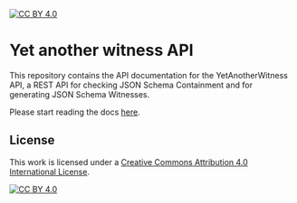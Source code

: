[![CC BY 4.0][cc-by-shield]][cc-by]

# Yet another witness API
This repository contains the API documentation for the YetAnotherWitness API, a REST API for checking JSON Schema Containment and for generating JSON Schema Witnesses.

Please start reading the docs [here](YET_ANOTHER_WITNESS_API_DOC.md).

## License
This work is licensed under a
[Creative Commons Attribution 4.0 International License][cc-by].

[![CC BY 4.0][cc-by-image]][cc-by]

[cc-by]: http://creativecommons.org/licenses/by/4.0/
[cc-by-image]: https://i.creativecommons.org/l/by/4.0/88x31.png
[cc-by-shield]: https://img.shields.io/badge/License-CC%20BY%204.0-lightgrey.svg